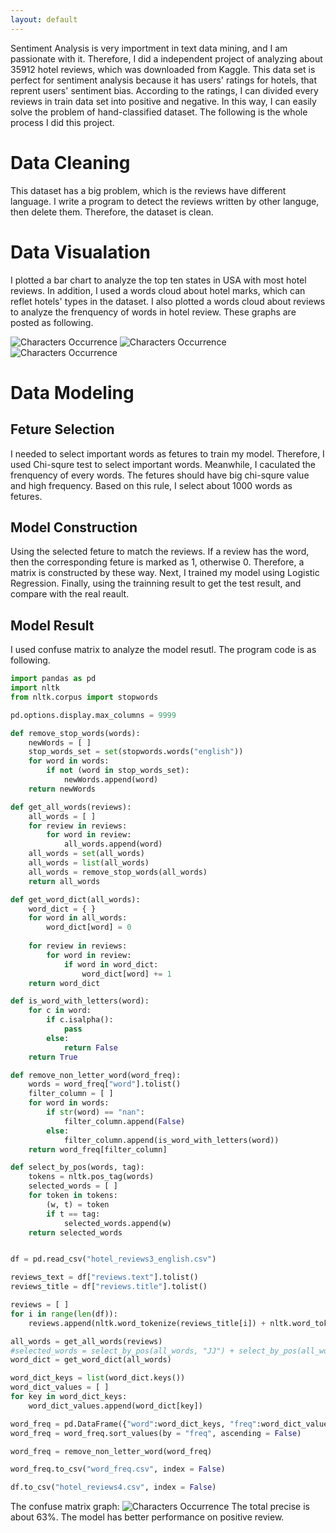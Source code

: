 ```yaml
---
layout: default
---
```


Sentiment Analysis is very importment in text data mining, and I am passionate with it. Therefore, I did a independent project of analyzing about 35912 hotel reviews, which was downloaded from Kaggle. This data set is perfect for sentiment analysis because it has users' ratings for hotels, that reprent users' sentiment bias. According to the ratings, I can divided every reviews in train data set into positive and negative. In this way, I can easily solve the problem of hand-classified dataset. The following is the whole process I did this project.

# Data Cleaning
This dataset has a big problem, which is the reviews have different language. I write a program to detect the reviews written by other languge, then delete them. Therefore, the dataset is clean.

# Data Visualation
I plotted a bar chart to analyze the top ten states in USA with most hotel reviews. In addition, I used a words cloud about hotel marks, which can reflet hotels' types in the dataset. I also plotted a words cloud about reviews to analyze the frenquency of words in hotel review. These graphs are posted as following.

<img src = "/figures/HotelReview/hotelReviews_province.jpg" alt = "Characters Occurrence">


<img src = "/figures/HotelReview/wordCloud.jpg" alt = "Characters Occurrence">


<img src = "/figures/HotelReview/reviewsCloud.jpg" alt = "Characters Occurrence">


# Data Modeling
## Feture Selection
I needed to select important words as fetures to train my model. Therefore, I used Chi-squre  test to select important words. Meanwhile, I caculated the frenquency of every words. The fetures should have big chi-squre value and high frequency. Based on this rule, I select about 1000 words as fetures.

## Model Construction
Using the selected feture to match the reviews. If a review has the word, then the corresponding feture is marked as 1, otherwise 0. Therefore, a matrix is constructed by these way. Next, I trained my model using Logistic Regression. Finally, using the trainning result to get the test result, and compare with the real reault.

## Model Result
I used confuse matrix to analyze the model resutl. The program code is as following.

```python
import pandas as pd
import nltk 
from nltk.corpus import stopwords

pd.options.display.max_columns = 9999

def remove_stop_words(words):
    newWords = [ ]
    stop_words_set = set(stopwords.words("english"))
    for word in words:
        if not (word in stop_words_set):
            newWords.append(word)
    return newWords

def get_all_words(reviews):
    all_words = [ ]
    for review in reviews:
        for word in review:
            all_words.append(word)
    all_words = set(all_words)
    all_words = list(all_words)
    all_words = remove_stop_words(all_words)
    return all_words

def get_word_dict(all_words):
    word_dict = { }
    for word in all_words:
        word_dict[word] = 0
    
    for review in reviews:
        for word in review:
            if word in word_dict:
                word_dict[word] += 1
    return word_dict

def is_word_with_letters(word):
    for c in word:
        if c.isalpha():
            pass
        else:
            return False
    return True

def remove_non_letter_word(word_freq):
    words = word_freq["word"].tolist()
    filter_column = [ ]
    for word in words:
        if str(word) == "nan":
            filter_column.append(False)
        else:
            filter_column.append(is_word_with_letters(word))
    return word_freq[filter_column]

def select_by_pos(words, tag):
    tokens = nltk.pos_tag(words)
    selected_words = [ ]
    for token in tokens:
        (w, t) = token
        if t == tag:
            selected_words.append(w)
    return selected_words


df = pd.read_csv("hotel_reviews3_english.csv")

reviews_text = df["reviews.text"].tolist()
reviews_title = df["reviews.title"].tolist()

reviews = [ ]
for i in range(len(df)):
    reviews.append(nltk.word_tokenize(reviews_title[i]) + nltk.word_tokenize(reviews_text[i]))

all_words = get_all_words(reviews)
#selected_words = select_by_pos(all_words, "JJ") + select_by_pos(all_words, "NN")
word_dict = get_word_dict(all_words)

word_dict_keys = list(word_dict.keys())
word_dict_values = [ ]
for key in word_dict_keys:
    word_dict_values.append(word_dict[key])

word_freq = pd.DataFrame({"word":word_dict_keys, "freq":word_dict_values})
word_freq = word_freq.sort_values(by = "freq", ascending = False)

word_freq = remove_non_letter_word(word_freq)

word_freq.to_csv("word_freq.csv", index = False)

df.to_csv("hotel_reviews4.csv", index = False)
```

The confuse matrix graph:
<img src = "/figures/HotelReview/Normal Confusion Matrix.jpg" alt = "Characters Occurrence">
The total precise is about 63%. The model has better performance on positive review.
